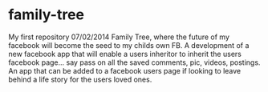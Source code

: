 family-tree
===========

My first repository 07/02/2014 Family Tree, where the future of my facebook will become the seed to my childs own FB.
A development of a new facebook app that will enable a users inheritor to inherit the users facebook page... say pass on all the saved comments, pic, videos, postings. An app that can be added to a facebook users page if looking to leave behind a life story for the users loved ones. 

